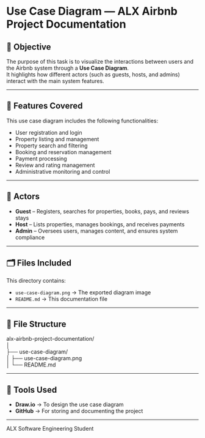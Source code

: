 # Use Case Diagram — ALX Airbnb Project Documentation

## 🎯 Objective
The purpose of this task is to visualize the interactions between users and the Airbnb system through a **Use Case Diagram**.  
It highlights how different actors (such as guests, hosts, and admins) interact with the main system features.

---

## 🧩 Features Covered
This use case diagram includes the following functionalities:
- User registration and login  
- Property listing and management  
- Property search and filtering  
- Booking and reservation management  
- Payment processing  
- Review and rating management  
- Administrative monitoring and control  

---

## 👥 Actors
- **Guest** – Registers, searches for properties, books, pays, and reviews stays  
- **Host** – Lists properties, manages bookings, and receives payments  
- **Admin** – Oversees users, manages content, and ensures system compliance  

---

## 🗂️ Files Included
This directory contains:
- `use-case-diagram.png` → The exported diagram image  
- `README.md` → This documentation file  

---

## 🧭 File Structure
alx-airbnb-project-documentation/  
│  
├── use-case-diagram/  
│ ├── use-case-diagram.png  
│ └── README.md


---

## 🧰 Tools Used
- **Draw.io** → To design the use case diagram  
- **GitHub** → For storing and documenting the project  

---
ALX Software Engineering Student
